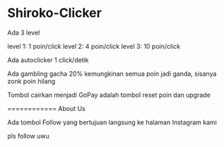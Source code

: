 # Shiroko-Clicker

Ada 3 level

level 1: 1 poin/click
level 2: 4 poin/click
level 3: 10 poin/click

Ada autoclicker 1 click/detik

Ada gambling gacha 20% kemungkinan semua poin jadi ganda, sisanya zonk poin hilang

Tombol cairkan menjadi GoPay adalah tombol reset poin dan upgrade

============
About Us

Ada tombol Follow yang bertujuan langsung ke halaman Instagram kami

pls follow uwu
